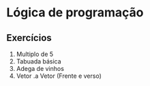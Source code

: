 # Lógica de programação

## Exercícios

1. Multiplo de 5
2. Tabuada básica
3. Adega de vinhos
4. Vetor
   .a Vetor (Frente e verso)
   

